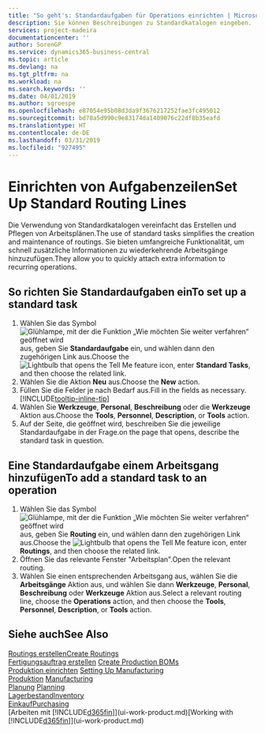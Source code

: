 ```yaml
---
title: "So geht's: Standardaufgaben für Operations einrichten | Microsoft Docs"
description: Sie können Beschreibungen zu Standardkatalogen eingeben.
services: project-madeira
documentationcenter: ''
author: SorenGP
ms.service: dynamics365-business-central
ms.topic: article
ms.devlang: na
ms.tgt_pltfrm: na
ms.workload: na
ms.search.keywords: ''
ms.date: 04/01/2019
ms.author: sgroespe
ms.openlocfilehash: e87054e95b08d3da9f3676217252fae3fc495012
ms.sourcegitcommit: bd78a5d990c9e83174da1409076c22df8b35eafd
ms.translationtype: HT
ms.contentlocale: de-DE
ms.lasthandoff: 03/31/2019
ms.locfileid: "927495"
---
```

# <a name="set-up-standard-routing-lines"></a><span data-ttu-id="b1ea3-103">Einrichten von Aufgabenzeilen</span><span class="sxs-lookup"><span data-stu-id="b1ea3-103">Set Up Standard Routing Lines</span></span>
<span data-ttu-id="b1ea3-104">Die Verwendung von Standardkatalogen vereinfacht das Erstellen und Pflegen von Arbeitsplänen.</span><span class="sxs-lookup"><span data-stu-id="b1ea3-104">The use of standard tasks simplifies the creation and maintenance of routings.</span></span> <span data-ttu-id="b1ea3-105">Sie bieten umfangreiche Funktionalität, um schnell zusätzliche Informationen zu wiederkehrende Arbeitsgänge hinzuzufügen.</span><span class="sxs-lookup"><span data-stu-id="b1ea3-105">They allow you to quickly attach extra information to recurring operations.</span></span>

## <a name="to-set-up-a-standard-task"></a><span data-ttu-id="b1ea3-106">So richten Sie Standardaufgaben ein</span><span class="sxs-lookup"><span data-stu-id="b1ea3-106">To set up a standard task</span></span>
1. <span data-ttu-id="b1ea3-107">Wählen Sie das Symbol ![Glühlampe, mit der die Funktion „Wie möchten Sie weiter verfahren“ geöffnet wird](media/ui-search/search_small.png "Wie möchten Sie weiter verfahren?") aus, geben Sie **Standardaufgabe** ein, und wählen dann den zugehörigen Link aus.</span><span class="sxs-lookup"><span data-stu-id="b1ea3-107">Choose the ![Lightbulb that opens the Tell Me feature](media/ui-search/search_small.png "Tell me what you want to do") icon, enter **Standard Tasks**, and then choose the related link.</span></span>
2. <span data-ttu-id="b1ea3-108">Wählen Sie die Aktion **Neu** aus.</span><span class="sxs-lookup"><span data-stu-id="b1ea3-108">Choose the **New** action.</span></span>
3. <span data-ttu-id="b1ea3-109">Füllen Sie die Felder je nach Bedarf aus.</span><span class="sxs-lookup"><span data-stu-id="b1ea3-109">Fill in the fields as necessary.</span></span> [!INCLUDE[tooltip-inline-tip](includes/tooltip-inline-tip_md.md)]
4. <span data-ttu-id="b1ea3-110">Wählen Sie **Werkzeuge**, **Personal**, **Beschreibung** oder die **Werkzeuge** Aktion aus.</span><span class="sxs-lookup"><span data-stu-id="b1ea3-110">Choose the **Tools**, **Personnel**, **Description**, or **Tools** action.</span></span>
5. <span data-ttu-id="b1ea3-111">Auf der Seite, die geöffnet wird, beschreiben Sie die jeweilige Standardaufgabe in der Frage.</span><span class="sxs-lookup"><span data-stu-id="b1ea3-111">on the page that opens, describe the standard task in question.</span></span>

## <a name="to-add-a-standard-task-to-an-operation"></a><span data-ttu-id="b1ea3-112">Eine Standardaufgabe einem Arbeitsgang hinzufügen</span><span class="sxs-lookup"><span data-stu-id="b1ea3-112">To add a standard task to an operation</span></span>
1. <span data-ttu-id="b1ea3-113">Wählen Sie das Symbol ![Glühlampe, mit der die Funktion „Wie möchten Sie weiter verfahren“ geöffnet wird](media/ui-search/search_small.png "Wie möchten Sie weiter verfahren?") aus, geben Sie **Routing** ein, und wählen dann den zugehörigen Link aus.</span><span class="sxs-lookup"><span data-stu-id="b1ea3-113">Choose the ![Lightbulb that opens the Tell Me feature](media/ui-search/search_small.png "Tell me what you want to do") icon, enter **Routings**, and then choose the related link.</span></span>
2. <span data-ttu-id="b1ea3-114">Öffnen Sie das relevante Fenster "Arbeitsplan".</span><span class="sxs-lookup"><span data-stu-id="b1ea3-114">Open the relevant routing.</span></span>
3. <span data-ttu-id="b1ea3-115">Wählen Sie einen entsprechenden Arbeitsgang aus, wählen Sie die **Arbeitsgänge** Aktion aus, und wählen Sie dann **Werkzeuge**, **Personal**, **Beschreibung** oder **Werkzeuge** Aktion aus.</span><span class="sxs-lookup"><span data-stu-id="b1ea3-115">Select a relevant routing line, choose the **Operations** action, and then choose the **Tools**, **Personnel**, **Description**, or **Tools** action.</span></span>

## <a name="see-also"></a><span data-ttu-id="b1ea3-116">Siehe auch</span><span class="sxs-lookup"><span data-stu-id="b1ea3-116">See Also</span></span>  
[<span data-ttu-id="b1ea3-117">Routings erstellen</span><span class="sxs-lookup"><span data-stu-id="b1ea3-117">Create Routings</span></span>](production-how-to-create-routings.md)  
<span data-ttu-id="b1ea3-118">[Fertigungsauftrag erstellen](production-how-to-create-production-boms.md)   </span><span class="sxs-lookup"><span data-stu-id="b1ea3-118">[Create Production BOMs](production-how-to-create-production-boms.md)   </span></span>  
<span data-ttu-id="b1ea3-119">[Produktion einrichten](production-configure-production-processes.md) </span><span class="sxs-lookup"><span data-stu-id="b1ea3-119">[Setting Up Manufacturing](production-configure-production-processes.md) </span></span>  
<span data-ttu-id="b1ea3-120">[Produktion](production-manage-manufacturing.md)  </span><span class="sxs-lookup"><span data-stu-id="b1ea3-120">[Manufacturing](production-manage-manufacturing.md)  </span></span>  
<span data-ttu-id="b1ea3-121">[Planung](production-planning.md) </span><span class="sxs-lookup"><span data-stu-id="b1ea3-121">[Planning](production-planning.md) </span></span>  
[<span data-ttu-id="b1ea3-122">Lagerbestand</span><span class="sxs-lookup"><span data-stu-id="b1ea3-122">Inventory</span></span>](inventory-manage-inventory.md)  
[<span data-ttu-id="b1ea3-123">Einkauf</span><span class="sxs-lookup"><span data-stu-id="b1ea3-123">Purchasing</span></span>](purchasing-manage-purchasing.md)  
<span data-ttu-id="b1ea3-124">[Arbeiten mit [!INCLUDE[d365fin](includes/d365fin_md.md)]](ui-work-product.md)</span><span class="sxs-lookup"><span data-stu-id="b1ea3-124">[Working with [!INCLUDE[d365fin](includes/d365fin_md.md)]](ui-work-product.md)</span></span>  
